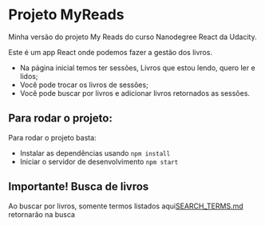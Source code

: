 # Projeto MyReads

Minha versão do projeto My Reads do curso Nanodegree React da Udacity.

Este é um app React onde podemos fazer a gestão dos livros.

- Na página inicial temos ter sessões, Livros que estou lendo, quero ler e lidos;
- Você pode trocar os livros de sessões;
- Você pode buscar por livros e adicionar livros retornados as sessões.

## Para rodar o projeto:
Para rodar o projeto basta:
* Instalar as dependências usando `npm install`
* Iniciar o servidor de desenvolvimento `npm start`

## Importante! Busca de livros
Ao buscar por livros, somente termos listados aqui[SEARCH_TERMS.md](SEARCH_TERMS.md) retornarão na busca 